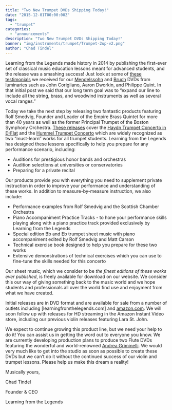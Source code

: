 ```yaml
---
title: "Two New Trumpet DVDs Shipping Today!"
date: "2015-12-01T00:00:00Z"
tags:
  - "trumpet"
categories:
  - "announcements"
description: "Two New Trumpet DVDs Shipping Today!"
banner: "img/instruments/trumpet/Trumpet-2up-v2.png"
author: "Chad Tindel"
---
```


Learning from the Legends made history in 2014 by publishing the first-ever set of classical music education lessons meant for advanced students, and the release was a smashing success!  Just look at some of [these testimonials](/testimonials) we received for our [Mendelssohn](/instruments/violin/mendelssohn) and [Bruch](/instruments/violin/bruch) DVDs from luminaries such as John Corigliano, Aaron Dworkin, and Philippe Quint.  In that initial post we said that our long term goal was to “expand our line to include all the string, brass, and woodwind instruments as well as several vocal ranges.”

Today we take the next step by releasing two fantastic products featuring Rolf Smedvig, Founder and Leader of the Empire Brass Quintet for more than 40 years as well as the former Principal Trumpet of the Boston Symphony Orchestra.  [These releases](/instruments/trumpet) cover the [Haydn Trumpet Concerto in E-Flat](/instruments/trumpet/haydn) and the [Hummel Trumpet Concerto](/instruments/trumpet/hummel) which are widely recognized as two “must-learn” works for all trumpet students. Learning from the Legends has designed these lessons specifically to help you prepare for any performance scenario, including:

* Auditions for prestigious honor bands and orchestras
* Audition selections at universities or conservatories
* Preparing for a private recital

Our products provide you with everything you need to supplement private instruction in order to improve your performance and understanding of these works. In addition to measure-by-measure instruction, we also include:

* Performance examples from Rolf Smedvig and the Scottish Chamber Orchestra
* Piano Accompaniment Practice Tracks - to hone your performance skills playing along with a piano practice track provided exclusively by Learning from the Legends
* Special edition Bb and Eb trumpet sheet music with piano accompaniment edited by Rolf Smedvig and Matt Carson
* Technical exercise book designed to help you prepare for these two works
* Extensive demonstrations of technical exercises which you can use to fine-tune the skills needed for this concerto

Our sheet music, which we consider to be *the finest editions of these works ever published*, is freely available for download on our website.  We consider this our way of giving something back to the music world and we hope students and professionals all over the world find use and enjoyment from what we have created.

Initial releases are in DVD format and are available for sale from a number of outlets including [learningfromthelegends.com] and [amazon.com](http://www.amazon.com/s/ref=nb_sb_noss?url=search-alias%3Daps&field-keywords=learning+from+the+legends+rolf+smedvig).  We will soon follow up with releases for HD streaming in the Amazon Instant Video store, including our previous violin releases featuring Lara St. John.

We expect to continue growing this product line, but we need your help to do it!  You can assist us in getting the word out to everyone you know. We are currently developing production plans to produce two Flute DVDs featuring the wonderful and world-renowned [Andrea Griminelli](http://www.andreagriminelli.com/).  We would very much like to get into the studio as soon as possible to create these DVDs but we can’t do it without the continued success of our violin and trumpet lessons.  Please help us make this dream a reality!

Musically yours,

Chad Tindel

Founder & CEO

Learning from the Legends
